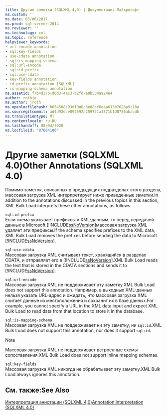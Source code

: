 ```yaml
---
title: Другие заметки (SQLXML 4,0) | Документация Майкрософт
ms.custom: ''
ms.date: 03/06/2017
ms.prod: sql-server-2014
ms.reviewer: ''
ms.technology: xml
ms.topic: reference
helpviewer_keywords:
- url-encode annotation
- sql:key-fields
- use-cdata annotation
- sql:is-mapping-schema
- sql:url-encode
- sql:id-prefix
- sql:use-cdata
- key-fields annotation
- id-prefix annotation [SQLXML]
- is-mapping-schema annotation
ms.assetid: f7b4d37b-d6d3-4ac3-b2fd-a0b534a924e4
author: rothja
ms.author: jroth
ms.openlocfilehash: b654568c93df0a0c3e08cf6eaa615b7026a9c18a
ms.sourcegitcommit: ad4d92dce894592a259721a1571b1d8736abacdb
ms.translationtype: MT
ms.contentlocale: ru-RU
ms.lasthandoff: 08/04/2020
ms.locfileid: "87664106"
---
```

# <a name="other-annotations-sqlxml-40"></a><span data-ttu-id="05559-102">Другие заметки (SQLXML 4.0)</span><span class="sxs-lookup"><span data-stu-id="05559-102">Other Annotations (SQLXML 4.0)</span></span>
  <span data-ttu-id="05559-103">Помимо заметок, описанных в предыдущих подразделах этого раздела, массовая загрузка XML интерпретирует ниже приведенные заметки.</span><span class="sxs-lookup"><span data-stu-id="05559-103">In addition to the annotations discussed in the previous topics in this section, XML Bulk Load interprets these other annotations, as follows:</span></span>  
  
 `sql:id-prefix`  
 <span data-ttu-id="05559-104">Если схема указывает префиксы к XML-данным, то перед передачей данных в Microsoft [!INCLUDE[ssNoVersion](../../../includes/ssnoversion-md.md)]массовая загрузка XML удаляет эти префиксы.</span><span class="sxs-lookup"><span data-stu-id="05559-104">If the schema specifies prefixes to the XML data, XML Bulk Load removes the prefixes before sending the data to Microsoft [!INCLUDE[ssNoVersion](../../../includes/ssnoversion-md.md)].</span></span>  
  
 `sql:use-cdata`  
 <span data-ttu-id="05559-105">Массовая загрузка XML считывает текст, хранящийся в разделах CDATA, и отправляет его в [!INCLUDE[ssNoVersion](../../../includes/ssnoversion-md.md)].</span><span class="sxs-lookup"><span data-stu-id="05559-105">XML Bulk Load reads the text that is stored in the CDATA sections and sends it to [!INCLUDE[ssNoVersion](../../../includes/ssnoversion-md.md)].</span></span>  
  
 `sql:url-encode`  
 <span data-ttu-id="05559-106">Массовая загрузка XML не поддерживает эту заметку.</span><span class="sxs-lookup"><span data-stu-id="05559-106">XML Bulk Load does not support this annotation.</span></span> <span data-ttu-id="05559-107">Например, в выходных XML-данных нельзя указать URL-адрес и ожидать, что массовая загрузка XML считает данные из местоположения и сохранит их в базе данных.</span><span class="sxs-lookup"><span data-stu-id="05559-107">For example, you cannot specify a URL in the XML data input and expect XML Bulk Load to read data from that location to store it in the database.</span></span>  
  
 `sql:is-mapping-schema`  
 <span data-ttu-id="05559-108">Массовая загрузка XML не поддерживает ни эту заметку, ни `sql:id`.</span><span class="sxs-lookup"><span data-stu-id="05559-108">XML Bulk Load does not support this annotation, nor does it support `sql:id`.</span></span>  
  
> [!NOTE]  
>  <span data-ttu-id="05559-109">Массовая загрузка XML не поддерживает встроенные схемы сопоставления.</span><span class="sxs-lookup"><span data-stu-id="05559-109">XML Bulk Load does not support inline mapping schemas.</span></span>  
  
 `sql:key-fields`  
 <span data-ttu-id="05559-110">Массовая загрузка XML никогда не обрабатывает эту заметку.</span><span class="sxs-lookup"><span data-stu-id="05559-110">XML Bulk Load always ignores this annotation.</span></span>  
  
## <a name="see-also"></a><span data-ttu-id="05559-111">См. также:</span><span class="sxs-lookup"><span data-stu-id="05559-111">See Also</span></span>  
 [<span data-ttu-id="05559-112">Интерпретация аннотации &#40;SQLXML 4,0&#41;</span><span class="sxs-lookup"><span data-stu-id="05559-112">Annotation Interpretation &#40;SQLXML 4.0&#41;</span></span>](annotation-interpretation-sqlxml-4-0.md)  
  
  
